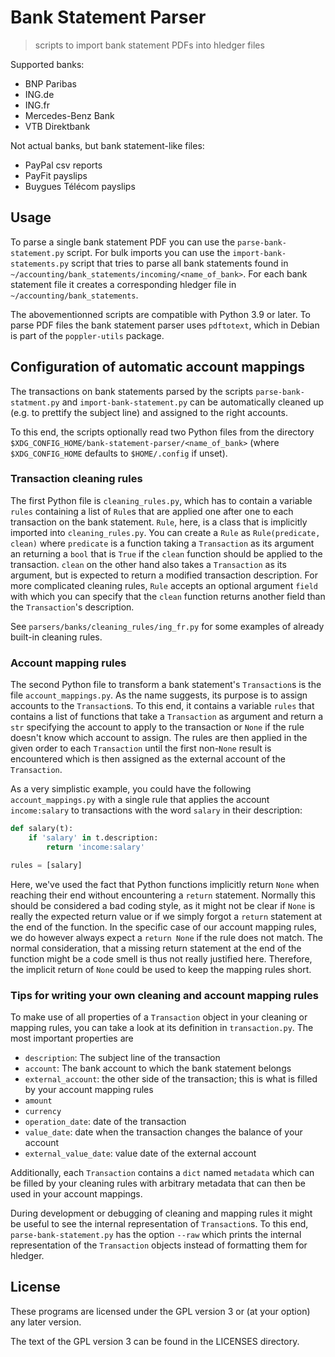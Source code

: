 <!--
SPDX-FileCopyrightText: 2019–2021 Felix Gruber <felgru@posteo.net>

SPDX-License-Identifier: GPL-3.0-or-later
-->

# Bank Statement Parser

> scripts to import bank statement PDFs into hledger files

Supported banks:

* BNP Paribas
* ING.de
* ING.fr
* Mercedes-Benz Bank
* VTB Direktbank

Not actual banks, but bank statement-like files:

* PayPal csv reports
* PayFit payslips
* Buygues Télécom payslips

## Usage

To parse a single bank statement PDF you can use the `parse-bank-statement.py`
script. For bulk imports you can use the `import-bank-statements.py` script
that tries to parse all bank statements found in
`~/accounting/bank_statements/incoming/<name_of_bank>`. For each bank statement
file it creates a corresponding hledger file in `~/accounting/bank_statements`.

The abovementionned scripts are compatible with Python 3.9 or later.
To parse PDF files the bank statement parser uses `pdftotext`, which in Debian
is part of the `poppler-utils` package.

## Configuration of automatic account mappings

The transactions on bank statements parsed by the scripts
`parse-bank-statment.py` and `import-bank-statement.py` can be automatically
cleaned up (e.g. to prettify the subject line) and assigned to the right
accounts.

To this end, the scripts optionally read two Python files from the directory
`$XDG_CONFIG_HOME/bank-statement-parser/<name_of_bank>` (where
`$XDG_CONFIG_HOME` defaults to `$HOME/.config` if unset).

### Transaction cleaning rules

The first Python file is `cleaning_rules.py`, which has to contain a variable
`rules` containing a list of `Rule`s that are applied one after one to each
transaction on the bank statement. `Rule`, here, is a class that is implicitly
imported into `cleaning_rules.py`. You can create a `Rule` as
`Rule(predicate, clean)` where `predicate` is a function taking a
`Transaction` as its argument an returning a `bool` that is `True` if the
`clean` function should be applied to the transaction. `clean` on the other
hand also takes a `Transaction` as its argument, but is expected to return a
modified transaction description. For more complicated cleaning rules, `Rule`
accepts an optional argument `field` with which you can specify that the
`clean` function returns another field than the `Transaction`'s description.

See `parsers/banks/cleaning_rules/ing_fr.py` for some examples of already
built-in cleaning rules.

### Account mapping rules

The second Python file to transform a bank statement's `Transaction`s is the
file `account_mappings.py`. As the name suggests, its purpose is to assign
accounts to the `Transaction`s. To this end, it contains a variable `rules`
that contains a list of functions that take a `Transaction` as argument and
return a `str` specifying the account to apply to the transaction or `None`
if the rule doesn't know which account to assign. The rules are then applied
in the given order to each `Transaction` until the first non-`None` result
is encountered which is then assigned as the external account of the
`Transaction`.

As a very simplistic example, you could have the following
`account_mappings.py` with a single rule that applies the account
`income:salary` to transactions with the word `salary` in their
description:

```python
def salary(t):
    if 'salary' in t.description:
        return 'income:salary'

rules = [salary]
```
Here, we've used the fact that Python functions implicitly return `None`
when reaching their end without encountering a `return` statement. Normally
this should be considered a bad coding style, as it might not be clear if
`None` is really the expected return value or if we simply forgot a `return`
statement at the end of the function. In the specific case of our account
mapping rules, we do however always expect a `return None` if the rule does
not match. The normal consideration, that a missing return statement at the
end of the function might be a code smell is thus not really justified here.
Therefore, the implicit return of `None` could be used to keep the mapping
rules short.

### Tips for writing your own cleaning and account mapping rules

To make use of all properties of a `Transaction` object in your cleaning or
mapping rules, you can take a look at its definition in `transaction.py`.
The most important properties are

* `description`: The subject line of the transaction
* `account`: The bank account to which the bank statement belongs
* `external_account`: the other side of the transaction; this is what is
  filled by your account mapping rules
* `amount`
* `currency`
* `operation_date`: date of the transaction
* `value_date`: date when the transaction changes the balance of your account
* `external_value_date`: value date of the external account

Additionally, each `Transaction` contains a `dict` named `metadata` which
can be filled by your cleaning rules with arbitrary metadata that can then
be used in your account mappings.

During development or debugging of cleaning and mapping rules it might be
useful to see the internal representation of `Transaction`s. To this end,
`parse-bank-statement.py` has the option `--raw` which prints the internal
representation of the `Transaction` objects instead of formatting them for
hledger.

## License

These programs are licensed under the GPL version 3 or (at your option)
any later version.

The text of the GPL version 3 can be found in the LICENSES directory.
